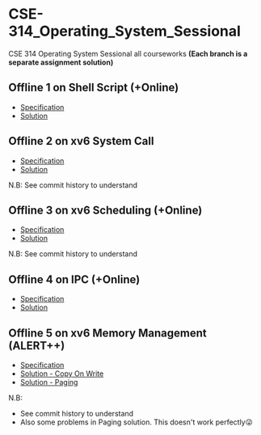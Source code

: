# CSE-314_Operating_System_Sessional
CSE 314 Operating System Sessional all courseworks <b>(Each branch is a separate assignment solution)</b>

## Offline 1 on Shell Script (+Online)
 * [Specification](https://github.com/hishamcse/CSE-314_Operating_System_Sessional/tree/master/Specification%20-%20Offline%201%20%2B%20Online%201)
 * [Solution](https://github.com/hishamcse/CSE-314_Operating_System_Sessional/tree/Offline_1_Shell_Script)
 
## Offline 2 on xv6 System Call
 * [Specification](https://github.com/hishamcse/CSE-314_Operating_System_Sessional/tree/master/Specification%20-%20Offline%202)
 * [Solution](https://github.com/hishamcse/CSE-314_Operating_System_Sessional/tree/Offline_2_xv6_system_call)
 
 N.B: See commit history to understand
 
## Offline 3 on xv6 Scheduling (+Online)
 * [Specification](https://github.com/hishamcse/CSE-314_Operating_System_Sessional/tree/master/Specification%20-%20Offline%203%20%2B%20Online%202)
 * [Solution](https://github.com/hishamcse/CSE-314_Operating_System_Sessional/tree/Offline_3_xv6_scheduling)
 
 N.B: See commit history to understand

## Offline 4 on IPC (+Online)
 * [Specification](https://github.com/hishamcse/CSE-314_Operating_System_Sessional/tree/master/Specification%20-%20Offline%204%20%2B%20Online%203)
 * [Solution](https://github.com/hishamcse/CSE-314_Operating_System_Sessional/tree/Offline_4_Pthreads_Synchronization)
 
## Offline 5 on xv6 Memory Management (ALERT++)
 * [Specification](https://github.com/hishamcse/CSE-314_Operating_System_Sessional/tree/master/Specification%20-%20Offline%205)
 * [Solution - Copy On Write](https://github.com/hishamcse/CSE-314_Operating_System_Sessional/tree/Offline_5_Copy_On_Write)
 * [Solution - Paging](https://github.com/hishamcse/CSE-314_Operating_System_Sessional/tree/Offline_5_Paging)
 
 N.B: 
 * See commit history to understand
 * Also some problems in Paging solution. This doesn't work perfectly😜
